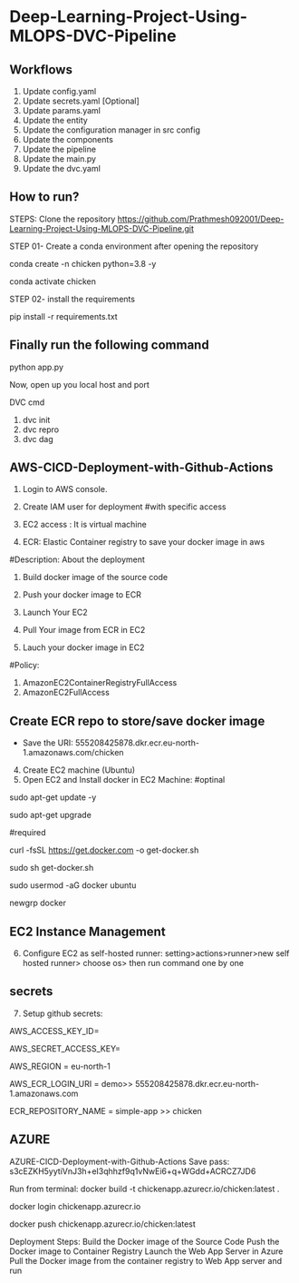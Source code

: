 # Deep-Learning-Project-Using-MLOPS-DVC-Pipeline

## Workflows
1. Update config.yaml
2. Update secrets.yaml [Optional]
3. Update params.yaml
4. Update the entity
5. Update the configuration manager in src config
6. Update the components
7. Update the pipeline
8. Update the main.py
9. Update the dvc.yaml

## How to run?
STEPS:
Clone the repository
https://github.com/Prathmesh092001/Deep-Learning-Project-Using-MLOPS-DVC-Pipeline.git

STEP 01- Create a conda environment after opening the repository

conda create -n chicken python=3.8 -y

conda activate chicken

STEP 02- install the requirements

pip install -r requirements.txt

## Finally run the following command

python app.py

Now,
open up you local host and port

DVC cmd
1. dvc init
2. dvc repro
3. dvc dag

## AWS-CICD-Deployment-with-Github-Actions
1. Login to AWS console.
2. Create IAM user for deployment
#with specific access

1. EC2 access : It is virtual machine

2. ECR: Elastic Container registry to save your docker image in aws


#Description: About the deployment

1. Build docker image of the source code

2. Push your docker image to ECR

3. Launch Your EC2 

4. Pull Your image from ECR in EC2

5. Lauch your docker image in EC2

#Policy:

1. AmazonEC2ContainerRegistryFullAccess
2. AmazonEC2FullAccess

## Create ECR repo to store/save docker image

- Save the URI: 555208425878.dkr.ecr.eu-north-1.amazonaws.com/chicken
4. Create EC2 machine (Ubuntu)
5. Open EC2 and Install docker in EC2 Machine:
#optinal

sudo apt-get update -y

sudo apt-get upgrade

#required

curl -fsSL https://get.docker.com -o get-docker.sh

sudo sh get-docker.sh

sudo usermod -aG docker ubuntu

newgrp docker

## EC2 Instance Management

6. Configure EC2 as self-hosted runner:
setting>actions>runner>new self hosted runner> choose os> then run command one by one

## secrets
7. Setup github secrets:

AWS_ACCESS_KEY_ID=

AWS_SECRET_ACCESS_KEY=

AWS_REGION = eu-north-1

AWS_ECR_LOGIN_URI = demo>>  555208425878.dkr.ecr.eu-north-1.amazonaws.com

ECR_REPOSITORY_NAME = simple-app >> chicken

## AZURE 

AZURE-CICD-Deployment-with-Github-Actions
Save pass:
s3cEZKH5yytiVnJ3h+eI3qhhzf9q1vNwEi6+q+WGdd+ACRCZ7JD6

Run from terminal:
docker build -t chickenapp.azurecr.io/chicken:latest .

docker login chickenapp.azurecr.io

docker push chickenapp.azurecr.io/chicken:latest

Deployment Steps:
Build the Docker image of the Source Code
Push the Docker image to Container Registry
Launch the Web App Server in Azure
Pull the Docker image from the container registry to Web App server and run